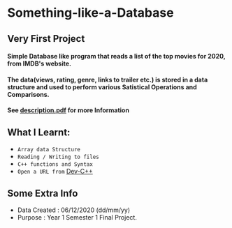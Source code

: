 # Something-like-a-Database

## Very First Project

#### Simple Database like program that reads a list of the top movies for 2020,  from IMDB's website.
#### The data(views, rating, genre, links to trailer etc.) is stored in a data structure and used to perform various Satistical Operations and Comparisons.
#### See [description.pdf](https://github.com/DanielYatali/Something-like-a-Database/blob/main/Description.pdf) for more Information

## What I Learnt:
* `Array data Structure`
* `Reading / Writing to files`
* `C++ functions and Syntax`
* `Open a URL from` [Dev-C++](https://www.bloodshed.net)

## Some Extra Info

* Data Created : 06/12/2020 (dd/mm/yy)
* Purpose : Year 1 Semester 1 Final Project.
